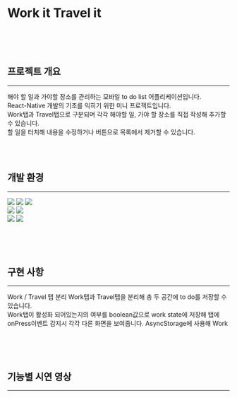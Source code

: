 <h1>Work it Travel it</h1>
<br><br><br>

## 프로젝트 개요
---

해야 할 일과 가야할 장소를 관리하는 모바일 to do list 어플리케이션입니다.<br> React-Native 개발의 기초를 익히기 위한 미니 프로젝트입니다.<br>
Work탭과 Travel탭으로 구분되며 각각 해야할 일, 가야 할 장소를 직접 작성해 추가할 수 있습니다.<br>
할 일을 터치해 내용을 수정하거나 버튼으로 목록에서 제거할 수 있습니다.


<br><br>

## 개발 환경
---
<img src="https://img.shields.io/badge/HTML5-E34F26?style=flat-square&logo=HTML5&logoColor=white"/></a> <img src="https://img.shields.io/badge/CSS3-1572B6?style=flat-square&logo=CSS3&logoColor=white"/></a> <img src="https://img.shields.io/badge/JavaScript-F7DF1E?style=flat-square&logo=Javascript&logoColor=white"/></a><br>
<img src="https://img.shields.io/badge/ReactNative-61DAFB?style=flat-square&logo=React&logoColor=white"/></a> <img src="https://img.shields.io/badge/StyleSheet-CC6699?style=flat-square&logo=React&logoColor=white"/></a><br>
<img src="https://img.shields.io/badge/Github-181717?style=flat-square&logo=Github&logoColor=white"/></a> <img src="https://img.shields.io/badge/Git-F05032?style=flat-square&logo=Git&logoColor=white"/></a><br><br>

<br><br>


## 구현 사항
---

Work / Travel 탭 분리
Work탭과 Travel탭을 분리해 총 두 공간에 to do를 저장할 수 있습니다. <br>
Work탭이 활성화 되어있는지의 여부를 boolean값으로 work state에 저장해 탭에 onPress이벤트 감지시 각각 다른 화면을 보여줍니다. 
AsyncStorage에 사용해 Work


<br><br><br>

## 기능별 시연 영상
---



